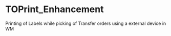 # TOPrint_Enhancement
Printing of Labels while picking of Transfer orders using a external device in WM

